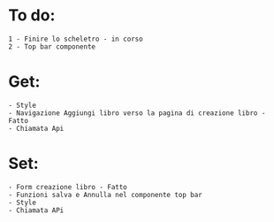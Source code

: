 # To do:

    1 - Finire lo scheletro - in corso
    2 - Top bar componente

# Get:

    - Style
    - Navigazione Aggiungi libro verso la pagina di creazione libro - Fatto
    - Chiamata Api

# Set:

    - Form creazione libro - Fatto
    - Funzioni salva e Annulla nel componente top bar
    - Style
    - Chiamata APi
